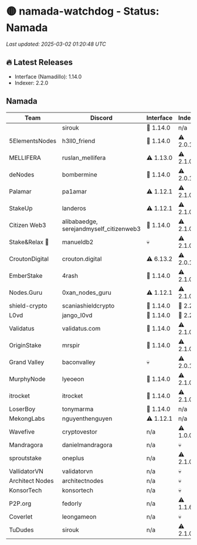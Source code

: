 # 🟡 namada-watchdog - Status: Namada

_Last updated: 2025-03-02 01:20:48 UTC_

## 🔥 Latest Releases
- Interface (Namadillo): 1.14.0
- Indexer: 2.2.0

## Namada
| Team | Discord | Interface | Indexer |
|------|---------|-----------|---------|
|  | sirouk | 🎉 1.14.0 | n/a |
| 5ElementsNodes | h3ll0_friend | 🎉 1.14.0 | ⚠️ 2.0.1 |
| MELLIFERA | ruslan_mellifera | ⚠️ 1.13.0 | ⚠️ 2.1.0 |
| deNodes | bombermine | 🎉 1.14.0 | ⚠️ 2.0.1 |
| Palamar | pa1amar | ⚠️ 1.12.1 | ⚠️ 2.1.0 |
| StakeUp | landeros | ⚠️ 1.12.1 | ⚠️ 2.1.0 |
| Citizen Web3 | alibabaedge, serejandmyself_citizenweb3 | 🎉 1.14.0 | ⚠️ 2.1.0 |
| Stake&Relax 🦥 | manueldb2 | 💀 | ⚠️ 2.1.0 |
| CroutonDigital | crouton.digital | ⚠️ 6.13.2 | ⚠️ 2.0.1 |
| EmberStake | 4rash | 🎉 1.14.0 | ⚠️ 2.1.0 |
| Nodes.Guru | 0xan_nodes_guru | ⚠️ 1.12.1 | ⚠️ 2.1.0 |
| shield-crypto | scaniashieldcrypto | 🎉 1.14.0 | 🎉 2.2.0 |
| L0vd | jango_l0vd | 🎉 1.14.0 | 🎉 2.2.0 |
| Validatus | validatus.com | 🎉 1.14.0 | ⚠️ 2.1.0 |
| OriginStake | mrspir | 🎉 1.14.0 | ⚠️ 2.1.0 |
| Grand Valley | baconvalley | 💀 | ⚠️ 2.0.1 |
| MurphyNode | lyeoeon | 🎉 1.14.0 | ⚠️ 2.1.0 |
| itrocket | itrocket | 🎉 1.14.0 | ⚠️ 2.1.0 |
| LoserBoy | tonymarma | 🎉 1.14.0 | n/a |
| MekongLabs | nguyenthenguyen | ⚠️ 1.12.1 | n/a |
| Wavefive | cryptovestor | n/a | ⚠️ 1.0.0 |
| Mandragora | danielmandragora | n/a | 💀 |
| sproutstake | oneplus | n/a | ⚠️ 2.1.0 |
| VallidatorVN | validatorvn | n/a | 💀 |
| Architect Nodes | architectnodes | n/a | 💀 |
| KonsorTech | konsortech | n/a | 💀 |
| P2P.org | fedorly | n/a | ⚠️ 1.1.6 |
| Coverlet | leongameon | n/a | 💀 |
| TuDudes | sirouk | n/a | ⚠️ 2.1.0 |